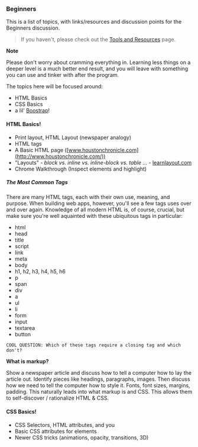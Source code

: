 ### Beginners

This is a list of topics, with links/resources and discussion points for the Beginners discussion.

> If you haven't, please check out the [Tools and Resources](/#/01-Tools-and-Resources--index.md) page.

**Note**

Please don't worry about cramming everything in. Learning less things on a deeper level is a much better end result, and you will leave with something you can use and tinker with after the program.

The topics here will be focused around:

- HTML Basics
- CSS Basics
- a lil' [Boostrap](http://getbootstrap.com/)!

#### HTML Basics!

- Print layout, HTML Layout (newspaper analogy)
- HTML tags
- A Basic HTML page ([www.houstonchronicle.com](http://www.houstonchronicle.com/))
- "Layouts" - _block vs. inline vs. inline-block vs. table ..._ - [learnlayout.com](http://learnlayout.com/)
- Chrome Walkthrough (Inspect elements and highlight)

##### The Most Common Tags

There are many HTML tags, each with their own use, meaning, and purpose. When building web apps, however, you'll see a few tags uses over and over again. Knowledge of all modern HTML is, of course, crucial, but make sure you're well aquainted with these ubiquitous tags in particular:

* html
* head
* title
* script
* link
* meta
* body
* h1, h2, h3, h4, h5, h6
* p
* span
* div
* a
* ul
* li
* form
* input
* textarea
* button

~~~
COOL QUESTION: Which of these tags require a closing tag and which don't?
~~~

**What is markup?**

Show a newspaper article and discuss how to tell a computer how to lay the article out. Identify pieces like headings, paragraphs, images. Then discuss how we need to tell the computer how to style it. Fonts, font sizes, margins, padding. This naturally leads into what markup is and CSS. This allows them to self-discover / rationalize HTML & CSS.

#### CSS Basics!

- CSS Selectors, HTML attributes, and you
- Basic CSS attributes for elements
- Newer CSS tricks (animations, opacity, transitions, 3D)